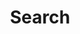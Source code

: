 ---
title: "Search"
placeholder: Search this website with full text fuzzy search ...
layout: "search"
cover:
  image: https://spcdn.pages.dev/search.webp
  alt: Search Blog Posts
  hiddenInList: false
  hiddenInSingle: false
---
